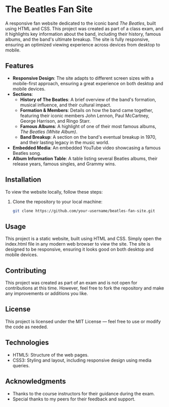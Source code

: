 # The Beatles Fan Site

A responsive fan website dedicated to the iconic band *The Beatles*, built using HTML and CSS. This project was created as part of a class exam, and it highlights key information about the band, including their history, famous albums, and the band's ultimate breakup. The site is fully responsive, ensuring an optimized viewing experience across devices from desktop to mobile.

## Features

- **Responsive Design**: The site adapts to different screen sizes with a mobile-first approach, ensuring a great experience on both desktop and mobile devices.
- **Sections**:
  - **History of The Beatles**: A brief overview of the band's formation, musical influence, and their cultural impact.
  - **Formation & Members**: Details on how the band came together, featuring their iconic members John Lennon, Paul McCartney, George Harrison, and Ringo Starr.
  - **Famous Albums**: A highlight of one of their most famous albums, *The Beatles (White Album)*.
  - **Band Breakup**: A section on the band's eventual breakup in 1970, and their lasting legacy in the music world.
- **Embedded Media**: An embedded YouTube video showcasing a famous Beatles song.
- **Album Information Table**: A table listing several Beatles albums, their release years, famous singles, and Grammy wins.

## Installation

To view the website locally, follow these steps:

1. Clone the repository to your local machine:
   ```bash
   git clone https://github.com/your-username/beatles-fan-site.git

## Usage

This project is a static website, built using HTML and CSS. Simply open the index.html file in any modern web browser to view the site. The site is designed to be responsive, ensuring it looks good on both desktop and mobile devices.

## Contributing
This project was created as part of an exam and is not open for contributions at this time. However, feel free to fork the repository and make any improvements or additions you like.

## License

This project is licensed under the MIT License — feel free to use or modify the code as needed.

## Technologies

- HTML5: Structure of the web pages.
- CSS3: Styling and layout, including responsive design using media queries.

## Acknowledgments

- Thanks to the course instructors for their guidance during the exam.
- Special thanks to my peers for their feedback and support.

